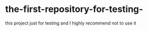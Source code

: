 # the-first-repository-for-testing-
this project just for testing and I highly recommend not to use it 
